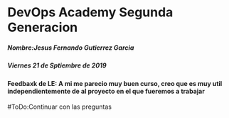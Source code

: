 # DevOps Academy Segunda Generacion
##### Nombre:Jesus Fernando Gutierrez Garcia
##### Viernes 21 de Sptiembre de 2019
#### Feedbaxk de LE: A mi me parecio muy buen curso, creo que es muy util independientemente de al proyecto en el que fueremos a trabajar
#ToDo:Continuar con las preguntas
